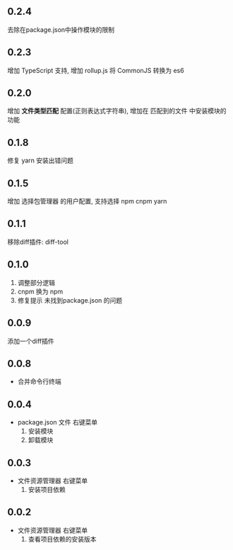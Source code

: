 ## 0.2.4
去除在package.json中操作模块的限制

## 0.2.3
增加 TypeScript 支持, 增加 rollup.js 将 CommonJS 转换为 es6

## 0.2.0
增加 **文件类型匹配** 配置(正则表达式字符串), 增加在 匹配到的文件 中安装模块的功能

## 0.1.8
修复 yarn 安装出错问题

## 0.1.5
增加 选择包管理器 的用户配置, 支持选择 npm cnpm yarn

## 0.1.1
移除diff插件: diff-tool

## 0.1.0
1. 调整部分逻辑
2. cnpm 换为 npm
3. 修复提示 未找到package.json 的问题

## 0.0.9
添加一个diff插件

## 0.0.8
* 合并命令行终端   

## 0.0.4
* package.json 文件 右键菜单  
  1. 安装模块  
  2. 卸载模块  


## 0.0.3
* 文件资源管理器 右键菜单  
  1. 安装项目依赖  

## 0.0.2
* 文件资源管理器 右键菜单  
  1. 查看项目依赖的安装版本  
